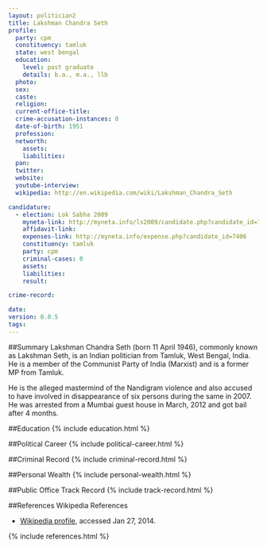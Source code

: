 ```yaml
---
layout: politician2
title: Lakshman Chandra Seth
profile: 
  party: cpm
  constituency: tamluk
  state: west bengal
  education: 
    level: post graduate
    details: b.a., m.a., llb
  photo: 
  sex: 
  caste: 
  religion: 
  current-office-title: 
  crime-accusation-instances: 0
  date-of-birth: 1951
  profession: 
  networth: 
    assets: 
    liabilities: 
  pan: 
  twitter: 
  website: 
  youtube-interview: 
  wikipedia: http://en.wikipedia.com/wiki/Lakshman_Chandra_Seth

candidature: 
  - election: Lok Sabha 2009
    myneta-link: http://myneta.info/ls2009/candidate.php?candidate_id=7406
    affidavit-link: 
    expenses-link: http://myneta.info/expense.php?candidate_id=7406
    constituency: tamluk 
    party: cpm
    criminal-cases: 0
    assets: 
    liabilities: 
    result:  

crime-record: 

date: 
version: 0.0.5
tags: 
---
```

##Summary
Lakshman Chandra Seth (born 11 April 1946), commonly known as Lakshman Seth, is an Indian politician from Tamluk, West Bengal, India. He is a member of the Communist Party of India (Marxist) and is a former MP from Tamluk.

He is the alleged mastermind of the Nandigram violence and also accused to have involved in disappearance of six persons during the same in 2007. He was arrested from a Mumbai guest house in March, 2012 and got bail after 4 months.


##Education
{% include education.html %}


##Political Career
{% include political-career.html %}


##Criminal Record
{% include criminal-record.html %}


##Personal Wealth
{% include personal-wealth.html %}


##Public Office Track Record
{% include track-record.html %}


##References
Wikipedia References
- [Wikipedia profile]({{page.profile.wikipedia}}), accessed Jan 27, 2014.



{% include references.html %}